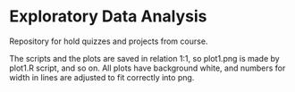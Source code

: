 # Exploratory Data Analysis
Repository for hold quizzes and projects from course.

The scripts and the plots are saved in relation 1:1, so plot1.png is made by plot1.R script, and so on. 
All plots have background white, and numbers for width in lines are adjusted to fit correctly into png.
